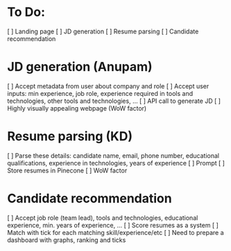 # To Do:

[ ] Landing page
[ ] JD generation
[ ] Resume parsing
[ ] Candidate recommendation

# JD generation (Anupam)

[ ] Accept metadata from user about company and role
[ ] Accept user inputs: min experience, job role, experience required in tools and technologies, other tools and technologies, ...
[ ] API call to generate JD
[ ] Highly visually appealing webpage (WoW factor)

# Resume parsing (KD)

[ ] Parse these details: candidate name, email, phone number, educational qualifications, experience in technologies, years of experience
[ ] Prompt
[ ] Store resumes in Pinecone
[ ] WoW factor

# Candidate recommendation 

[ ] Accept job role (team lead), tools and technologies, educational experience, min. years of experience, ...
[ ] Score resumes as a system
[ ] Match with tick for each matching skill/experience/etc
[ ] Need to prepare a dashboard with graphs, ranking and ticks